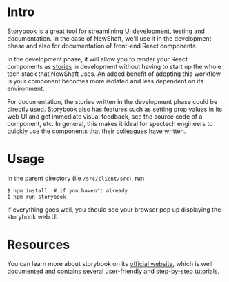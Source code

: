 # Intro
[Storybook][1] is a great tool for streamlining UI development, testing and
documentation. In the case of NewShaft, we'll use it in the development phase
and also for documentation of front-end React components.

In the development phase, it will allow you to render your React components as
[stories][2] in development without having to start up the whole tech stack that
NewShaft uses. An added benefit of adopting this workflow is your component
becomes more isolated and less dependent on its environment.

For documentation, the stories written in the development phase could be
directly used. Storybook also has features such as setting prop values in its web UI
and get immediate visual feedback, see the source code of a component, etc. In
general, this makes it ideal for spectech engineers to quickly use the
components that their colleagues have written.

# Usage
In the parent directory (i.e `/src/client/src`), run

```shell
$ npm install  # if you haven't already
$ npm run storybook
```

If everything goes well, you should see your browser pop up displaying the
storybook web UI.


# Resources
You can learn more about storybook on its [official website][1], which is well
documented and contains several user-friendly and step-by-step [tutorials][3].


[1]: https://storybook.js.org/
[2]: https://storybook.js.org/docs/react/get-started/whats-a-story
[3]: https://storybook.js.org/tutorials/
